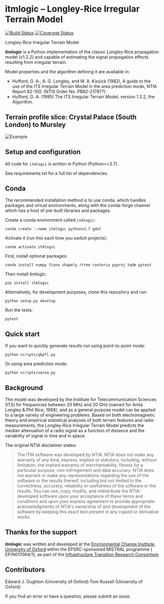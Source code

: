 # itmlogic – Longley-Rice Irregular Terrain Model

[![Build Status](https://travis-ci.org/edwardoughton/itmlogic.svg?branch=master)](https://travis-ci.org/edwardoughton/itmlogic)
[![Coverage Status](https://coveralls.io/repos/github/edwardoughton/itmlogic/badge.svg?branch=master)](https://coveralls.io/github/edwardoughton/itmlogic?branch=master)

Longley-Rice Irregular Terrain Model

**itmlogic** is a Python implementation of the classic Longley-Rice propagation model (v1.2.2)
and capable of estimating the signal propagation effects resulting from irregular terrain.

Model properties and the algorithm defining it are available in:

* Hufford, G. A., A. G. Longley, and W. A. Kissick (1982), A guide    to the use of the ITS
  Irregular Terrain Model in the area prediction mode, NTIA Report 82-100. (NTIS Order No.
  PB82-217977)
* Hufford, G. A. (1995) The ITS Irregular Terrain Model, version 1.2.2, the Algorithm.


Terrain profile slice: Crystal Palace (South London) to Mursley
---------------------------------------------------------------
![Example](/terrain_profile.png)


## Setup and configuration

All code for ``itmlogic`` is written in Python (Python>=3.7).

See requirements.txt for a full list of dependencies.


## Conda

The recommended installation method is to use conda, which handles packages and virtual
environments, along with the conda-forge channel which has a host of pre-built libraries
and packages.

Create a conda environment called ``itmlogic``:

    conda create --name itmlogic python=3.7 gdal

Activate it (run this each time you switch projects):

    conda activate itmlogic

First, install optional packages:

    conda install numpy fiona shapely rtree rasterio pyproj tqdm pytest

Then install itmlogic:

    pip install itmlogic

Alternatively, for development purposes, clone this repository and run:

    python setup.py develop

Run the tests:

    pytest


Quick start
-----------

If you want to quickly generate results run using point-to-point mode:

    python scripts/qkpfl.py

Or using area prediction mode:

    python scripts/uarea.py


## Background

The model was developed by the Institute for Telecommunication Sciences (ITS) for frequencies
between 20 MHz and 20 GHz (named for Anita Longley & Phil Rice, 1968), and as a general
purpose model can be applied to a large variety of engineering problems. Based on
both electromagnetic theory and empirical statistical analyses of both terrain features and
radio measurements, the Longley-Rice Irregular Terrain Model predicts the median attenuation
of a radio signal as a function of distance and the variability of signal in time and in space.

The original NTIA disclaimer states:

> The ITM software was developed by NTIA. NTIA does not make any warranty of any kind, express,
implied or statutory, including, without limitation, the implied warranty of merchantability,
fitness for a particular purpose, non-infringement and data accuracy. NTIA does not warrant or
make any representations regarding the use of the software or the results thereof, including
but not limited to the correctness, accuracy, reliability or usefulness of the software or the
results. You can use, copy, modify, and redistribute the NTIA-developed software upon your
acceptance of these terms and conditions and upon your express agreement to provide appropriate
acknowledgments of NTIA's ownership of and development of the software by keeping this exact
text present in any copied or derivative works.


## Thanks for the support

**itmlogic** was written and developed at the [Environmental Change Institute, University of
Oxford](http://www.eci.ox.ac.uk) within the EPSRC-sponsored MISTRAL programme (	EP/N017064/1),
as part of the [Infrastructure Transition Research Consortium](http://www.itrc.org.uk/)

## Contributors
Edward J. Oughton (University of Oxford)
Tom Russell (University of Oxford)

If you find an error or have a question, please submit an issue.
